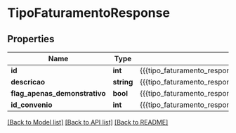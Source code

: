 # TipoFaturamentoResponse

## Properties
Name | Type | Description | Notes
------------ | ------------- | ------------- | -------------
**id** | **int** | {{{tipo_faturamento_response_id_value}}} | [optional] 
**descricao** | **string** | {{{tipo_faturamento_response_descricao_value}}} | [optional] 
**flag_apenas_demonstrativo** | **bool** | {{{tipo_faturamento_response_flag_apenas_demonstrativo_value}}} | [optional] 
**id_convenio** | **int** | {{{tipo_faturamento_response_id_convenio_value}}} | [optional] 

[[Back to Model list]](../README.md#documentation-for-models) [[Back to API list]](../README.md#documentation-for-api-endpoints) [[Back to README]](../README.md)


